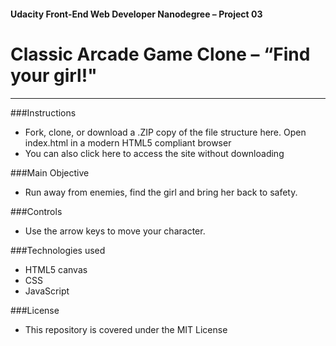#### Udacity Front-End Web Developer Nanodegree – Project 03

# Classic Arcade Game Clone – “Find your girl!"

***

###Instructions

* Fork, clone, or download a .ZIP copy of the file structure here. Open index.html in a modern HTML5 compliant browser
* You can also click here to access the site without downloading

###Main Objective

* Run away from enemies, find the girl and bring her back to safety.

###Controls

* Use the arrow keys to move your character.

###Technologies used

* HTML5 canvas
* CSS
* JavaScript

###License

* This repository is covered under the MIT License